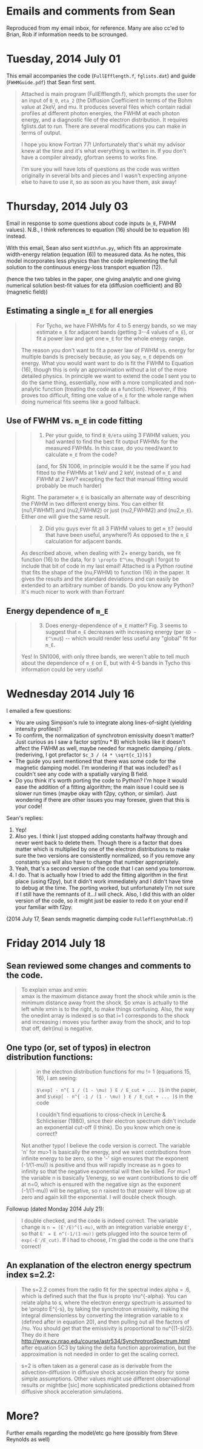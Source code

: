 Emails and comments from Sean
=============================

Reproduced from my email inbox, for reference.  Many are also cc'ed to Brian,
Rob if information needs to be scrounged.

Tuesday, 2014 July 01
=====================

This email accompanies the code (`FullEfflength.f`, `fglists.dat`) and guide
(`FWHMGuide.pdf`) that Sean first sent.

> Attached is main program (FullEfflength.f), which prompts the user for an
> input of `B_0`, `eta_2` (the Diffusion Coefficient in terms of the Bohm value
> at 2keV, and mu.  It produces several files which contain radial profiles at
> different photon energies, the FWHM at each photon energy, and a diagnostic
> file of the electron distribution.  It requires fglists.dat to run. There are
> several modifications you can make in terms of output.
> 
> I hope you know Fortran 77!  Unfortunately that's what my advisor knew at the
> time and it's what everything is written in.  If you don't have a compiler
> already, gfortran seems to works fine.
> 
> I'm sure you will have lots of questions as the code was written originally
> in several bits and pieces and I wasn't expecting anyone else to have to use
> it, so as soon as you have them, ask away!

Thursday, 2014 July 03
======================

Email in response to some questions about code inputs (`m_E`, FWHM values).
N.B., I think references to equation (16) should be to equation (6) instead.

With this email, Sean also sent `Widthfun.py`, which fits an approximate
width-energy relation (equation (6)) to measured data.  As he notes, this model
incorporates less physics than the code implementing the full solution to the
continuous energy-loss transport equation (12).

(hence the two tables in the paper, one giving analytic and one giving
numerical solution best-fit values for eta (diffusion coefficient) and B0
(magnetic field))

## Estimating a single `m_E` for all energies

> > For Tycho, we have FWHMs for 4 to 5 energy bands, so we may estimate `m_E`
> > for adjacent bands (getting 3--4 values of `m_E`), or fit a power law and
> > get one `m_E` for the whole energy range.
>
> The reason you don't want to fit a power law of FWHM vs. energy for multiple
> bands is precisely because, as you say, `m_E` depends on energy.  What you
> would want want to do is fit the FWHM to Equation (16), though this is only
> an approximation without a lot of the more detailed physics.  In principle we
> want to extend the code I sent you to do the same thing, essentially, now
> with a more complicated and non-analytic function (treating the code as a
> function).  However, if this proves too difficult, fitting one value of `m_E`
> for the whole range when doing numerical fits seems like a good fallback. 
 
## Use of FWHM vs. `m_E` in code fitting
 
> > 1. Per your guide, to find `B_0/eta` using 3 FWHM values, you had wanted to
> >    find the best fit output FWHMs for the measured FWHMs.  In this case, do
> >    you need/want to calculate `m_E` from the code?
> >
> > (and, for SN 1006, in principle would it be the same if you had fitted to
> > the FWHMs at 1 keV and 2 keV, instead of `m_E` and FWHM at 2 keV?
> > excepting the fact that manual fitting would probably be much harder)
>
> Right.  The parameter `m_E` is basically an alternate way of describing the
> FWHM in two different energy bins.  You can either fit (nu1,FWHM1) and
> (nu2,FWHM2) or just (nu2,FWHM2) and (nu2,`m_E`).  Either one will give the
> same result.  

> > 2. Did you guys ever fit all 3 FWHM values to get `m_E`? (would that have
> >    been useful, anywhere?)  As opposed to the `m_E` calculation for
> >    adjacent bands.
>
> As described above, when dealing with 2+ energy bands, we fit function (16)
> to the data, for `D \propto E^\mu`, though I forgot to include that bit of
> code in my last email!  Attached is a Python routine that fits the shape of
> the (nu,FWHM) to function (16) in the paper.  It gives the results and the
> standard deviations and can easily be extended to an arbitrary number of
> bands.  Do you know any Python? It's much nicer to work with than Fortran!

## Energy dependence of `m_E`

> > 3. Does energy-dependence of `m_E` matter?  Fig. 3 seems to suggest that
> >    `m_E` decreases with increasing energy (per `$D ~ E^\mu$`) -- which
> >    would render less useful any "global" fit for `m_E`.
>
> Yes!  In SN1006, with only three bands, we weren't able to tell much about
> the dependence of `m_E` on E, but with 4-5 bands in Tycho this information
> could be very useful

Wednesday 2014 July 16
======================

I emailed a few questions:

* You are using Simpson's rule to integrate along lines-of-sight (yielding
  intensity profiles)?
* To confirm, the normalization of synchrotron emissivity doesn't matter?  Just
  curious as I saw a factor sqrt(nu * B) which looks like it doesn't affect the
  FWHM as well, maybe needed for magnetic damping / plots.  (rederiving, I got
  prefactor `$c_3 / (4 * \sqrt{c_1})$` )
* The guide you sent mentioned that there was some code for the magnetic
  damping model.  I'm wondering if that was included? as I couldn't see any
  code with a spatially varying B field.
* Do you think it's worth porting the code to Python?  I'm hope it would ease
  the addition of a fitting algorithm; the main issue I could see is slower run
  times (maybe okay with f2py, cython, or similar).  Just wondering if there
  are other issues you may foresee, given that this is your code!

Sean's replies:

1. Yep!
2. Also yes. I think I just stopped adding constants halfway through and never
went back to delete them. Though there is a factor that does matter which is
multiplied by one of the electron distributions to make sure the two versions
are consistently normalized, so if you remove any constants you will also have
to change that number appropriately.
3. Yeah, that's a second version of the code that I can send you tomorrow.
4. I do.  That is actually how I tried to add the fitting algorithm in the
first place (using f2py), but it didn't work immediately and I didn't have time
to debug at the time.  The porting worked, but unfortunately I'm not sure if I
still have the remnants of it...I will check. Also, I did this with an older
version of the code, so it might just be easier to redo it on your end if your
familiar with f2py.

(2014 July 17, Sean sends magnetic damping code `FullefflengthPohlab.f`)

Friday 2014 July 18
===================

## Sean reviewed some changes and comments to the code.

> To explain xmax and xmin:<br> xmax is the maximum distance away front the
> shock while xmin is the minimum distance away front the shock.  So xmax is
> actually to the left while xmin is to the right, to make things confusing.
> Also, the way the onedint array is indexed is so that i=1 corresponds to the
> shock and increasing i moves you farther away from the shock, and to top that
> off, delr(inu) is negative.

## One typo (or, set of typos) in electron distribution functions:

> > in the electron distribution functions for mu != 1  (equations 15, 16), I
> > am seeing:
> >
> >   `$\exp[ - n^{ 1 / (1 - \mu) } E / E_cut + ... ]$` in the paper, and
> >   `$\exp[ - n^{ -1 / (1 - \mu) } E / E_cut + ... ]$` in the code
> >
> > I couldn't find equations to cross-check in Lerche & Schlickeiser (1980),
> > since their electron spectrum didn't include an exponential cut-off (I
> > think).  Do you know which one is correct?
>
> Not another typo!  I believe the code version is correct.  The variable 'n'
> for mu>1 is basically the energy, and we want contributions from infinite
> energy to be zero, so the '-' sign ensures that the exponent (-1/(1-mu)) is
> positive and thus will rapidly increase as n goes to infinity so that the
> negative exponential will then be killed.  For mu<1 the variable n is
> basically 1/energy, so we want contributions to die off at n=0, which is
> ensured with the negative sign as the exponent (-1/(1-mu)) will be negative,
> so n raised to that power will blow up at zero and again kill the
> exponential. I will double check though.

Followup (dated Monday 2014 July 21):

> I double checked, and the code is indeed correct.  The variable change is `n
> = (E'/E)^(1-mu)`, with an integration variable energy `E'`, so that `E' = E
> n^(-1/(1-mu))` gets plugged into the source term of `exp(-E'/E_cut)`.  If I
> had to choose, I'm glad the code is the one that's correct!

## An explanation of the electron energy spectrum index s=2.2:

> The s=2.2 comes from the radio fit for the spectral index alpha = .6, which
> is defined such that the flux is propto \nu^{-alpha}.  You can relate alpha
> to s, where the electron energy spectrum is assumed to be \propto E^{-s}, by
> taking the synchrotron emissivity, making the integral dimensionless by
> converting the integration variable to x (defined after in equation 20), and
> then pulling out all the factors of /nu. You should get that the emissivity
> is proportional to nu^{(1-s)/2}.  They do it here
> http://www.cv.nrao.edu/course/astr534/SynchrotronSpectrum.html after equation
> 5C3 by taking the delta function approximation, but the approximation is not
> needed in order to get the scaling correct.

> s=2 is often taken as a general case as is derivable from the
> advection-diffusion in diffusive shock acceleration theory for some simple
> assumptions.  Other values might use different observational results or
> mightbe [sic] more sophisticated predictions obtained from diffusive shock
> acceleration simulations.


More?
=====

Further emails regarding the model/etc go here (possibly from Steve Reynolds as
well)


